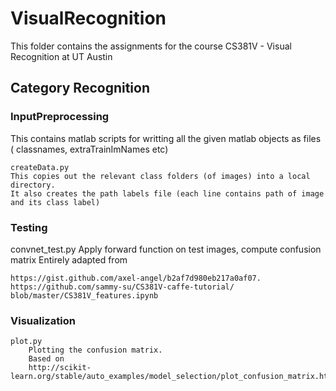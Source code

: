 # VisualRecognition
This folder contains the assignments for the course CS381V - Visual Recognition at UT Austin

## Category Recognition
### InputPreprocessing
This contains matlab scripts for writting all the given matlab objects
as files ( classnames, extraTrainImNames etc)

	createData.py
	This copies out the relevant class folders (of images) into a local directory.
	It also creates the path labels file (each line contains path of image and its class label)


### Testing
convnet_test.py
	Apply forward function on test images, compute confusion matrix
	Entirely adapted from

	https://gist.github.com/axel-angel/b2af7d980eb217a0af07.
	https://github.com/sammy-su/CS381V-caffe-tutorial/
	blob/master/CS381V_features.ipynb


### Visualization
	plot.py
		Plotting the confusion matrix.
		Based on 
		http://scikit-learn.org/stable/auto_examples/model_selection/plot_confusion_matrix.html



